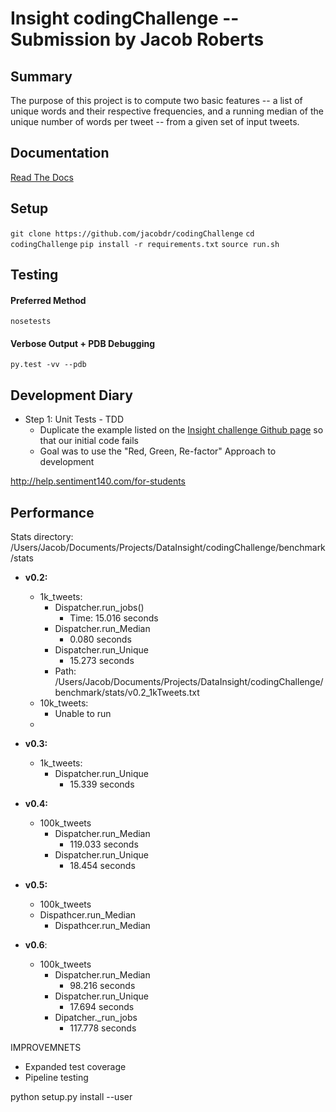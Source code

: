 # Insight codingChallenge -- Submission by Jacob Roberts

## Summary
The purpose of this project is to compute two basic features -- a list of unique words and their respective frequencies, and a running median of the unique number of words per tweet -- from a given set of input tweets. 

## Documentation
[Read The Docs](http://codingchallenge.readthedocs.org/en/master)

## Setup
`git clone https://github.com/jacobdr/codingChallenge`
`cd codingChallenge`
`pip install -r requirements.txt`
`source run.sh`

## Testing  
#### Preferred Method
`nosetests`
#### Verbose Output + PDB Debugging
`py.test -vv --pdb`

## Development Diary
* Step 1: Unit Tests - TDD
    - Duplicate the example listed on the [Insight challenge Github page](https://github.com/InsightDataScience/cc-example) so that our initial code fails
    - Goal was to use the "Red, Green, Re-factor" Approach to development

http://help.sentiment140.com/for-students

## Performance
Stats directory: /Users/Jacob/Documents/Projects/DataInsight/codingChallenge/benchmark/stats  

*  **v0.2:**

    -  1k_tweets:
        +  Dispatcher.run_jobs()
            *  Time: 15.016 seconds
        +  Dispatcher.run_Median
            *  0.080 seconds
        +  Dispatcher.run_Unique
            *  15.273 seconds
        +  Path: /Users/Jacob/Documents/Projects/DataInsight/codingChallenge/benchmark/stats/v0.2_1kTweets.txt
    -  10k_tweets:
        +  Unable to run
    -  
* **v0.3:**
    -  1k_tweets:
        +  Dispatcher.run_Unique
            *  15.339 seconds
* **v0.4:**
    - 100k_tweets
        + Dispatcher.run_Median
            * 119.033 seconds
        + Dispatcher.run_Unique
            * 18.454 seconds
* **v0.5:**
    - 100k_tweets
    - Dispathcer.run_Median
        + Dispathcer.run_Median
* **v0.6**:
    - 100k_tweets
        + Dispatcher.run_Median
            * 98.216 seconds 
        + Dispatcher.run_Unique
            * 17.694 seconds
        + Dipatcher._run_jobs
            * 117.778 seconds

IMPROVEMNETS
* Expanded test coverage
* Pipeline testing 



python setup.py install --user
